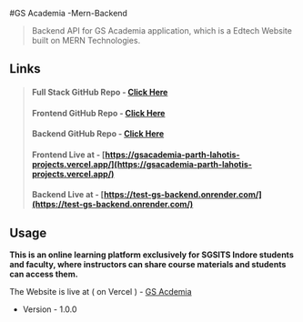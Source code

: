 #GS Academia -Mern-Backend

> Backend API for GS Academia application, which is a Edtech Website built on MERN Technologies.



## Links

> #### Full Stack GitHub Repo - [Click Here](https://github.com/Samyaka13/GS-Acadmia)
>
> #### Frontend GitHub Repo - [Click Here](https://github.com/Samyaka13/GS-Acadmia-Frontend)
>
> #### Backend GitHub Repo - [Click Here](https://github.com/Samyaka13/GS-Acadmia-Backend)
>
> #### Frontend Live at - [https://gsacademia-parth-lahotis-projects.vercel.app/](https://gsacademia-parth-lahotis-projects.vercel.app/)
>
> #### Backend Live at - [https://test-gs-backend.onrender.com/](https://test-gs-backend.onrender.com/)

## Usage

**This is an online learning platform exclusively for SGSITS Indore students and faculty, where instructors can share course materials and students can access them.** 



The Website is live at ( on Vercel ) - [GS Acdemia](https://gsacademia-parth-lahotis-projects.vercel.app/)

- Version - 1.0.0


